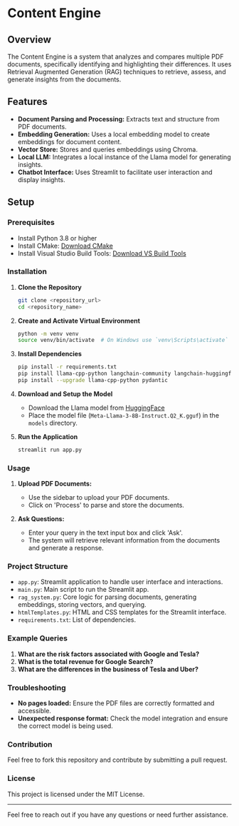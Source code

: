 # Content Engine

## Overview

The Content Engine is a system that analyzes and compares multiple PDF documents, specifically identifying and highlighting their differences. It uses Retrieval Augmented Generation (RAG) techniques to retrieve, assess, and generate insights from the documents.

## Features

- **Document Parsing and Processing:** Extracts text and structure from PDF documents.
- **Embedding Generation:** Uses a local embedding model to create embeddings for document content.
- **Vector Store:** Stores and queries embeddings using Chroma.
- **Local LLM:** Integrates a local instance of the Llama model for generating insights.
- **Chatbot Interface:** Uses Streamlit to facilitate user interaction and display insights.

## Setup

### Prerequisites

- Install Python 3.8 or higher
- Install CMake: [Download CMake](https://cmake.org/download/)
- Install Visual Studio Build Tools: [Download VS Build Tools](https://visualstudio.microsoft.com/visual-cpp-build-tools/)

### Installation

1. **Clone the Repository**

    ```bash
    git clone <repository_url>
    cd <repository_name>
    ```

2. **Create and Activate Virtual Environment**

    ```bash
    python -m venv venv
    source venv/bin/activate  # On Windows use `venv\Scripts\activate`
    ```

3. **Install Dependencies**

    ```bash
    pip install -r requirements.txt
    pip install llama-cpp-python langchain-community langchain-huggingface
    pip install --upgrade llama-cpp-python pydantic
    ```

4. **Download and Setup the Model**

    - Download the Llama model from [HuggingFace](https://huggingface.co/)
    - Place the model file (`Meta-Llama-3-8B-Instruct.Q2_K.gguf`) in the `models` directory.

5. **Run the Application**

    ```bash
    streamlit run app.py
    ```

### Usage

1. **Upload PDF Documents:**

    - Use the sidebar to upload your PDF documents.
    - Click on 'Process' to parse and store the documents.

2. **Ask Questions:**

    - Enter your query in the text input box and click 'Ask'.
    - The system will retrieve relevant information from the documents and generate a response.

### Project Structure

- `app.py`: Streamlit application to handle user interface and interactions.
- `main.py`: Main script to run the Streamlit app.
- `rag_system.py`: Core logic for parsing documents, generating embeddings, storing vectors, and querying.
- `htmlTemplates.py`: HTML and CSS templates for the Streamlit interface.
- `requirements.txt`: List of dependencies.

### Example Queries

1. **What are the risk factors associated with Google and Tesla?**
2. **What is the total revenue for Google Search?**
3. **What are the differences in the business of Tesla and Uber?**

### Troubleshooting

- **No pages loaded:** Ensure the PDF files are correctly formatted and accessible.
- **Unexpected response format:** Check the model integration and ensure the correct model is being used.

### Contribution

Feel free to fork this repository and contribute by submitting a pull request.

### License

This project is licensed under the MIT License.

---

Feel free to reach out if you have any questions or need further assistance.

